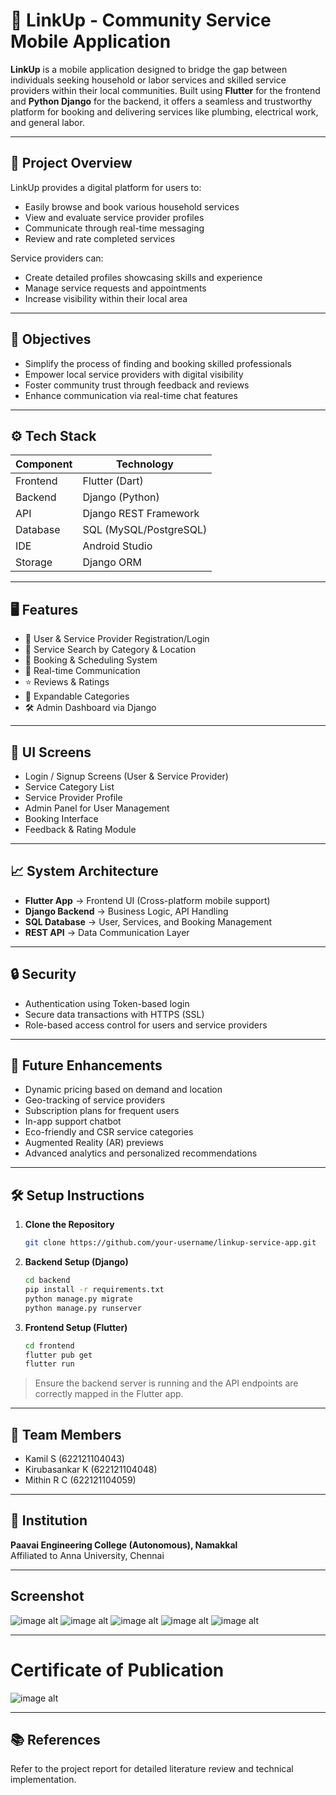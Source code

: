 # 📱 LinkUp - Community Service Mobile Application

**LinkUp** is a mobile application designed to bridge the gap between individuals seeking household or labor services and skilled service providers within their local communities. Built using **Flutter** for the frontend and **Python Django** for the backend, it offers a seamless and trustworthy platform for booking and delivering services like plumbing, electrical work, and general labor.

---

## 📌 Project Overview

LinkUp provides a digital platform for users to:
- Easily browse and book various household services
- View and evaluate service provider profiles
- Communicate through real-time messaging
- Review and rate completed services

Service providers can:
- Create detailed profiles showcasing skills and experience
- Manage service requests and appointments
- Increase visibility within their local area

---

## 🎯 Objectives

- Simplify the process of finding and booking skilled professionals
- Empower local service providers with digital visibility
- Foster community trust through feedback and reviews
- Enhance communication via real-time chat features

---

## ⚙️ Tech Stack

| Component        | Technology         |
|------------------|--------------------|
| Frontend         | Flutter (Dart)     |
| Backend          | Django (Python)    |
| API              | Django REST Framework |
| Database         | SQL (MySQL/PostgreSQL) |
| IDE              | Android Studio     |
| Storage          | Django ORM         |

---

## 🖥️ Features

- 🔐 User & Service Provider Registration/Login
- 🔎 Service Search by Category & Location
- 📅 Booking & Scheduling System
- 💬 Real-time Communication
- ⭐ Reviews & Ratings
- 🧩 Expandable Categories
- 🛠 Admin Dashboard via Django

---

## 📱 UI Screens

- Login / Signup Screens (User & Service Provider)
- Service Category List
- Service Provider Profile
- Admin Panel for User Management
- Booking Interface
- Feedback & Rating Module

---

## 📈 System Architecture

- **Flutter App** → Frontend UI (Cross-platform mobile support)
- **Django Backend** → Business Logic, API Handling
- **SQL Database** → User, Services, and Booking Management
- **REST API** → Data Communication Layer

---

## 🔒 Security

- Authentication using Token-based login
- Secure data transactions with HTTPS (SSL)
- Role-based access control for users and service providers

---

## 🚀 Future Enhancements

- Dynamic pricing based on demand and location
- Geo-tracking of service providers
- Subscription plans for frequent users
- In-app support chatbot
- Eco-friendly and CSR service categories
- Augmented Reality (AR) previews
- Advanced analytics and personalized recommendations

---

## 🛠 Setup Instructions

1. **Clone the Repository**
   ```bash
   git clone https://github.com/your-username/linkup-service-app.git
   ```

2. **Backend Setup (Django)**
   ```bash
   cd backend
   pip install -r requirements.txt
   python manage.py migrate
   python manage.py runserver
   ```

3. **Frontend Setup (Flutter)**
   ```bash
   cd frontend
   flutter pub get
   flutter run
   ```

> Ensure the backend server is running and the API endpoints are correctly mapped in the Flutter app.

---

## 🤝 Team Members

- Kamil S (622121104043)  
- Kirubasankar K (622121104048)  
- Mithin R C (622121104059)  

---

## 📍 Institution

**Paavai Engineering College (Autonomous), Namakkal**  
Affiliated to Anna University, Chennai

---

## Screenshot
![image alt](https://github.com/MithinRC/LinkUp---Community-Service-Mobile-Application/blob/8b6581139da7747fba0de17eb2c02a7c5900a7ca/Screenshot%202025-08-04%20142432.png)
![image alt](https://github.com/MithinRC/LinkUp---Community-Service-Mobile-Application/blob/8b6581139da7747fba0de17eb2c02a7c5900a7ca/Screenshot%202025-08-04%20142440.png)
![image alt](https://github.com/MithinRC/LinkUp---Community-Service-Mobile-Application/blob/8b6581139da7747fba0de17eb2c02a7c5900a7ca/Screenshot%202025-08-04%20142523.png)
![image alt](https://github.com/MithinRC/LinkUp---Community-Service-Mobile-Application/blob/8b6581139da7747fba0de17eb2c02a7c5900a7ca/Screenshot%202025-08-04%20142529.png)
![image alt](https://github.com/MithinRC/LinkUp---Community-Service-Mobile-Application/blob/8b6581139da7747fba0de17eb2c02a7c5900a7ca/Screenshot%202025-08-04%20142535.png)

---
# Certificate of Publication
![image alt](https://github.com/MithinRC/LinkUp---Community-Service-Mobile-Application/blob/9881b03bd0eaf19095a9c0db03683e327c9f76b4/Screenshot%202025-08-04%20170928.png)

---
## 📚 References

Refer to the project report for detailed literature review and technical implementation.
